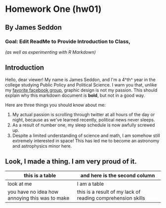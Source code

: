 # Homework One (hw01)  
## By James Seddon  

### Goal: Edit ReadMe to Provide Introduction to Class,
_(as well as experimenting with R Markdown)_  


## Introduction  

Hello, dear viewer! My name is James Seddon, and I'm a 4^th^ year in the college studying Public Policy and Political Science. I warn you that, unlike my [favorite facebook group](https://www.facebook.com/groups/1349827481747511), graphic design is not my passion. This should explain why this markdown document is **bold**, but not in a good way.  

Here are three things you should know about me:  

1. My actual passion is scrolling through twitter at all hours of the day or night, because as we've learned recently, political news never sleeps.  
2. As a result of number one, my sleep schedule is now awfully screwed up.  
3. Despite a limited understanding of science and math, I am somehow still extremely interested in space! This has led me to become an astronomy and astrophysics minor here.  

## Look, I made a thing. I am very proud of it.  

| this is a table | and here is the second column |
|----|----|
| look at me      | I am a table |
| you have no idea how annoying this was to make | this is a result of my lack of reading comprehension skills |



